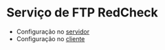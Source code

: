 # Serviço de FTP RedCheck

- Configuração no [servidor](./servidor/README.md)
- Configuração no [cliente](./cliente/README.md)
